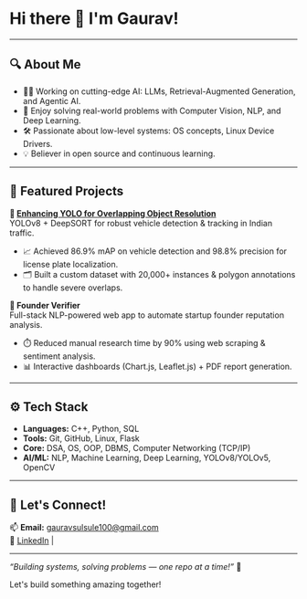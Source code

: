 # Hi there 👋 I'm Gaurav!

---

## 🔍 About Me

- 👨‍💻 Working on cutting-edge AI: LLMs, Retrieval-Augmented Generation, and Agentic AI.
- 🧩 Enjoy solving real-world problems with Computer Vision, NLP, and Deep Learning.
- 🛠️ Passionate about low-level systems: OS concepts, Linux Device Drivers.
- 💡 Believer in open source and continuous learning.

---

## 🧩 Featured Projects

**🔹 [Enhancing YOLO for Overlapping Object Resolution](#)**  
YOLOv8 + DeepSORT for robust vehicle detection & tracking in Indian traffic.  
- 📈 Achieved 86.9% mAP on vehicle detection and 98.8% precision for license plate localization.
- 🗂️ Built a custom dataset with 20,000+ instances & polygon annotations to handle severe overlaps.

**🔹 Founder Verifier**  
Full-stack NLP-powered web app to automate startup founder reputation analysis.  
- ⏱️ Reduced manual research time by 90% using web scraping & sentiment analysis.
- 📊 Interactive dashboards (Chart.js, Leaflet.js) + PDF report generation.

---

## ⚙️ Tech Stack

- **Languages:** C++, Python, SQL
- **Tools:** Git, GitHub, Linux, Flask
- **Core:** DSA, OS, OOP, DBMS, Computer Networking (TCP/IP)
- **AI/ML:** NLP, Machine Learning, Deep Learning, YOLOv8/YOLOv5, OpenCV

---

## 🌱 Let's Connect!

📫 **Email:** gauravsulsule100@gmail.com  
🔗 [LinkedIn](https://www.linkedin.com/in/gaurav-sulsule-6579b8250/) |

---

_“Building systems, solving problems — one repo at a time!”_ 🚀

Let's build something amazing together!

